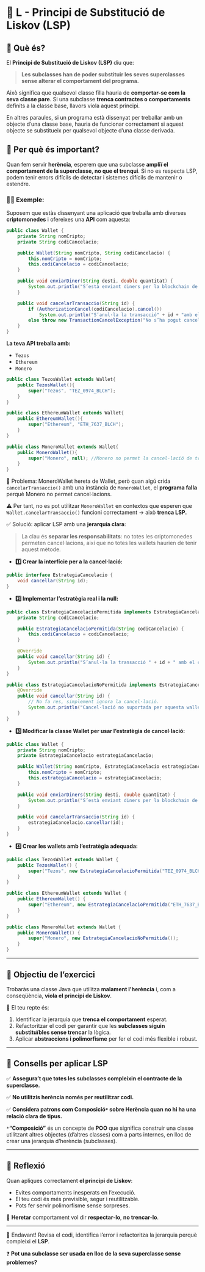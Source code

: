 # 🧬 L - Principi de Substitució de Liskov (LSP)

## 🧠 Què és?

El **Principi de Substitució de Liskov (LSP)** diu que:

> **Les subclasses han de poder substituir les seves superclasses sense alterar el comportament del programa.**

Això significa que qualsevol classe filla hauria de **comportar-se com la seva classe pare**. Si una subclasse **trenca contractes o comportaments** definits a la classe base, llavors viola aquest principi.

En altres paraules, si un programa està dissenyat per treballar amb un objecte d’una classe base, hauria de funcionar correctament si aquest objecte se substitueix per qualsevol objecte d’una classe derivada.

## 🚨 Per què és important?
Quan fem servir **herència**, esperem que una subclasse **ampliï el comportament de la superclasse, no que el trenqui**. Si no es respecta LSP, podem tenir errors difícils de detectar i sistemes difícils de mantenir o estendre.

### 👩‍🏫 **Exemple:**

Suposem que estàs dissenyant una aplicació que treballa amb diverses **criptomonedes** i ofereixes una **API** com aquesta:

```java
public class Wallet {
    private String nomCripto;
    private String codiCancelacio;

    public Wallet(String nomCripto, String codiCancelacio) {
        this.nomCripto = nomCripto;
        this.codiCancelacio = codiCancelacio;
    }

    public void enviarDiner(String desti, double quantitat) {
        System.out.println("S’està enviant diners per la blockchain de " + nomCripto);
    }

    public void cancelarTransaccio(String id) {
        if (AuthorizationCancel(codiCancelacio).cancel())
            System.out.println("S’anul·la la transacció" + id + "amb el codi" + codiCancelacio);
        else throw new TransactionCancelException("No s’ha pogut cancel·lar la transacció");
    }
}
```
**La teva API treballa amb:**

- `Tezos`
- `Ethereum`
- `Monero`

```java
public class TezosWallet extends Wallet{
    public TezosWallet(){
        super("Tezos", "TEZ_0974_BLCH");
    }
}

public class EthereumWallet extends Wallet{
    public EthereumWallet(){
        super("Ethereum", "ETH_7637_BLCH");
    }
}

public class MoneroWallet extends Wallet{
    public MoneroWallet(){
        super("Monero", null); //Monero no permet la cancel·lació de transaccions
    }
}

```
🔴 Problema: MoneroWallet hereta de Wallet, però quan algú crida `cancelarTransaccio()` amb una instància de `MoneroWallet`, el **programa falla** perquè Monero no permet cancel·lacions.

⚠️ Per tant, no es pot utilitzar `MoneroWallet` en contextos que esperen que `Wallet.cancelarTransaccio()` funcioni correctament → això **trenca LSP.**

✅ Solució: aplicar LSP amb una **jerarquia clara**: 
> La clau és **separar les responsabilitats**: no totes les criptomonedes permeten cancel·lacions, així que no totes les wallets haurien de tenir aquest mètode.

- **1️⃣ Crear la interfície per a la cancel·lació:**

```java
public interface EstrategiaCancelacio {
    void cancellar(String id);
}
```
- **2️⃣ Implementar l’estratègia real i la null:**

```java
public class EstrategiaCancelacioPermitida implements EstrategiaCancelacio {
    private String codiCancelacio;

    public EstrategiaCancelacioPermitida(String codiCancelacio) {
        this.codiCancelacio = codiCancelacio;
    }

    @Override
    public void cancellar(String id) {
        System.out.println("S’anul·la la transacció " + id + " amb el codi " + codiCancelacio);
    }
}

public class EstrategiaCancelacioNoPermitida implements EstrategiaCancelacio {
    @Override
    public void cancellar(String id) {
        // No fa res, simplement ignora la cancel·lació.
        System.out.println("Cancel·lació no suportada per aquesta wallet, s’ignora la transacció: " + id);
    }
}

```
- **3️⃣ Modificar la classe Wallet per usar l’estratègia de cancel·lació:**

```java
public class Wallet {
    private String nomCripto;
    private EstrategiaCancelacio estrategiaCancelacio;

    public Wallet(String nomCripto, EstrategiaCancelacio estrategiaCancelacio) {
        this.nomCripto = nomCripto;
        this.estrategiaCancelacio = estrategiaCancelacio;
    }

    public void enviarDiners(String desti, double quantitat) {
        System.out.println("S’està enviant diners per la blockchain de " + nomCripto);
    }

    public void cancelarTransaccio(String id) {
        estrategiaCancelacio.cancellar(id);
    }
}
```
- **4️⃣ Crear les wallets amb l’estratègia adequada:**

```java
public class TezosWallet extends Wallet {
    public TezosWallet() {
        super("Tezos", new EstrategiaCancelacioPermitida("TEZ_0974_BLCH"));
    }
}

public class EthereumWallet extends Wallet {
    public EthereumWallet() {
        super("Ethereum", new EstrategiaCancelacioPermitida("ETH_7637_BLCH"));
    }
}

public class MoneroWallet extends Wallet {
    public MoneroWallet() {
        super("Monero", new EstrategiaCancelacioNoPermitida());
    }
}
```

---

## 🎯 Objectiu de l’exercici

Trobaràs una classe Java que utilitza **malament l'herència** i, com a conseqüència, **viola el principi de Liskov**.

🔧 El teu repte és:

1. Identificar la jerarquia que **trenca el comportament** esperat.
2. Refactoritzar el codi per garantir que les **subclasses siguin substituïbles sense trencar** la lògica.
3. Aplicar **abstraccions i polimorfisme** per fer el codi més flexible i robust.

---

## 📌 Consells per aplicar LSP

✅ **Assegura’t que totes les subclasses compleixin el contracte de la superclasse.**

✅ **No utilitzis herència només per reutilitzar codi.**

✅ **Considera patrons com Composició`*` sobre Herència quan no hi ha una relació clara de tipus.**

`*`**“Composició”** és un concepte de **POO** que significa construir una classe utilitzant altres objectes (d’altres classes) com a parts internes, en lloc de crear una jerarquia d’herència (subclasses).

---


## 💬 Reflexió

Quan apliques correctament **el principi de Liskov**:
- Evites comportaments inesperats en l’execució.
- El teu codi és més previsible, segur i reutilitzable.
- Pots fer servir polimorfisme sense sorpreses.

🔁 **Heretar** comportament vol dir **respectar-lo**, **no trencar-lo**.

---

🚀 Endavant! Revisa el codi, identifica l’error i refactoritza la jerarquia perquè compleixi el **LSP**.

❓ **Pot una subclasse ser usada en lloc de la seva superclasse sense problemes?**
 


